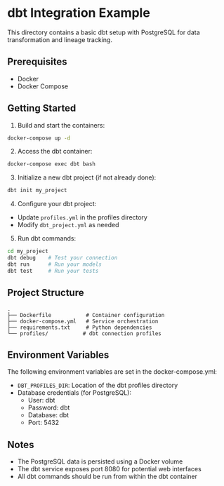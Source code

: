 # dbt Integration Example

This directory contains a basic dbt setup with PostgreSQL for data transformation and lineage tracking.

## Prerequisites

- Docker
- Docker Compose

## Getting Started

1. Build and start the containers:
```bash
docker-compose up -d
```

2. Access the dbt container:
```bash
docker-compose exec dbt bash
```

3. Initialize a new dbt project (if not already done):
```bash
dbt init my_project
```

4. Configure your dbt project:
- Update `profiles.yml` in the profiles directory
- Modify `dbt_project.yml` as needed

5. Run dbt commands:
```bash
cd my_project
dbt debug    # Test your connection
dbt run      # Run your models
dbt test     # Run your tests
```

## Project Structure

```
.
├── Dockerfile           # Container configuration
├── docker-compose.yml   # Service orchestration
├── requirements.txt     # Python dependencies
└── profiles/           # dbt connection profiles
```

## Environment Variables

The following environment variables are set in the docker-compose.yml:

- `DBT_PROFILES_DIR`: Location of the dbt profiles directory
- Database credentials (for PostgreSQL):
  - User: dbt
  - Password: dbt
  - Database: dbt
  - Port: 5432

## Notes

- The PostgreSQL data is persisted using a Docker volume
- The dbt service exposes port 8080 for potential web interfaces
- All dbt commands should be run from within the dbt container 